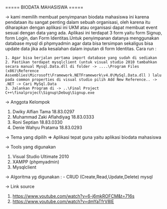 



===== BIODATA MAHASISWA =====

-> kami memilih membuat penyimpanan biodata mahasiswa ini karena pendataan itu sangat penting dalam sebuah organisasi,
oleh karena itu diharapkan dengan aplikasi ini UKM atau organisasi dapat membuat event sesuai dengan data yang ada.
Aplikasi ini terdapat 3 form yaitu form Signup, form Login, dan Form Identitas.Untuk penyimpanan datanya menggunakan 
database mysql di phpmyadmin agar data bisa tersimpan sekaligus bisa update data jika ada kesalahan dalam inputan di form Identitas. 
Cara run :

    1. Agar bisa berjalan pertama import database yang sudah di sediakan
    2. Pastikan terdapat mysqlclient (untuk visual studio 2010 tambahkan secara manual Mysql.Data.dll di folder -> ....\Program Files (x86)\Reference Assemblies\Microsoft\Framework.NETFramework\v4.0\MySql.Data.dll ) lalu pada common properties di visual studio pilih Add New Reference.. -> .NET -> Cari MySql.Data
    3. Jalankan Program di -> ..\Final Project C++\finalproject\Signup\Debug\Signup.exe

-> Anggota Kelompok

   1. Dwiky Alfian Tama 18.83.0297
   2. Muhammad Zaki Aflahdiyag 18.83.0333
   3. Roni Septian 18.83.0330
   4. Denie Wahyu Pratama 18.83.0293

-> Tema yang dipilih => Aplikasi tepat guna yaitu aplikasi biodata mahasiswa

-> Tools yang digunakan

   1. Visual Studio Ultimate 2010
   2. XAMPP (phpmyadmin)
   3. Mysqlclient

-> Algoritma yg digunakan : - CRUD (Create,Read,Update,Delete) mysql

-> Link source

   1. https://www.youtube.com/watch?v=6-j6mkROFCM&t=716s
   2. https://www.youtube.com/watch?v=dmYaTfrV8lE

